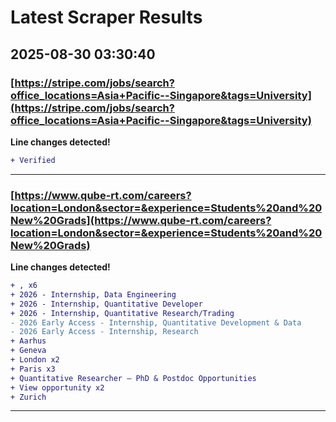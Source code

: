 # Latest Scraper Results

## 2025-08-30 03:30:40

### [https://stripe.com/jobs/search?office_locations=Asia+Pacific--Singapore&tags=University](https://stripe.com/jobs/search?office_locations=Asia+Pacific--Singapore&tags=University)

**Line changes detected!**

```diff
+ Verified
```

---
### [https://www.qube-rt.com/careers?location=London&sector=&experience=Students%20and%20New%20Grads](https://www.qube-rt.com/careers?location=London&sector=&experience=Students%20and%20New%20Grads)

**Line changes detected!**

```diff
+ , x6
+ 2026 - Internship, Data Engineering
+ 2026 - Internship, Quantitative Developer
+ 2026 - Internship, Quantitative Research/Trading
- 2026 Early Access - Internship, Quantitative Development & Data
- 2026 Early Access - Internship, Research
+ Aarhus
+ Geneva
+ London x2
+ Paris x3
+ Quantitative Researcher – PhD & Postdoc Opportunities
+ View opportunity x2
+ Zurich
```

---
